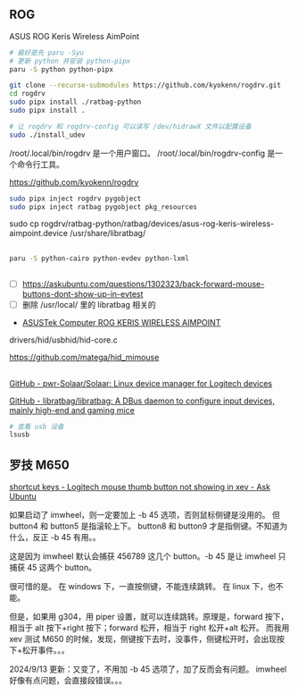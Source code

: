 ## ROG

ASUS ROG Keris Wireless AimPoint

```bash
# 最好是先 paru -Syu
# 更新 python 并安装 python-pipx
paru -S python python-pipx

git clone --recurse-submodules https://github.com/kyokenn/rogdrv.git
cd rogdrv
sudo pipx install ./ratbag-python
sudo pipx install .

# 让 rogdrv 和 rogdrv-config 可以读写 /dev/hidrawX 文件以配置设备
sudo ./install_udev
```

/root/.local/bin/rogdrv 是一个用户窗口。
/root/.local/bin/rogdrv-config 是一个命令行工具。

https://github.com/kyokenn/rogdrv

```bash
sudo pipx inject rogdrv pygobject
sudo pipx inject ratbag pygobject pkg_resources
```

sudo cp rogdrv/ratbag-python/ratbag/devices/asus-rog-keris-wireless-aimpoint.device /usr/share/libratbag/

##

```bash
paru -S python-cairo python-evdev python-lxml
```

##

- [ ] https://askubuntu.com/questions/1302323/back-forward-mouse-buttons-dont-show-up-in-evtest
- [ ] 删除 /usr/local/ 里的 libratbag 相关的
- [ASUSTek Computer ROG KERIS WIRELESS AIMPOINT](https://linux-hardware.org/index.php?id=usb:0b05-1a68)

drivers/hid/usbhid/hid-core.c

https://github.com/matega/hid_mimouse

##

[GitHub - pwr-Solaar/Solaar: Linux device manager for Logitech devices](https://github.com/pwr-Solaar/Solaar)

[GitHub - libratbag/libratbag: A DBus daemon to configure input devices, mainly high-end and gaming mice](https://github.com/libratbag/libratbag)

```bash
# 查看 usb 设备
lsusb
```

## 罗技 M650

[shortcut keys - Logitech mouse thumb button not showing in xev - Ask Ubuntu](https://askubuntu.com/questions/956484/logitech-mouse-thumb-button-not-showing-in-xev)

如果启动了 imwheel，则一定要加上 -b 45 选项，否则鼠标侧键是没用的。
但 button4 和 button5 是指滚轮上下。
button8 和 button9 才是指侧键。不知道为什么，反正 -b 45 有用。。

这是因为 imwheel 默认会捕获 456789 这几个 button。-b 45 是让 imwheel 只捕获 45 这两个 button。

很可惜的是。
在 windows 下，一直按侧键，不能连续跳转。
在 linux 下，也不能。

但是，如果用 g304，用 piper 设置，就可以连续跳转。原理是，forward 按下，相当于 alt 按下+right 按下；forward 松开，相当于 right 松开+alt 松开。
而我用 xev 测试 M650 的时候，发现，侧键按下去时，没事件，侧键松开时，会出现按下+松开事件。。。

2024/9/13 更新：又变了，不用加 -b 45 选项了，加了反而会有问题。
imwheel 好像有点问题，会直接段错误。。。

